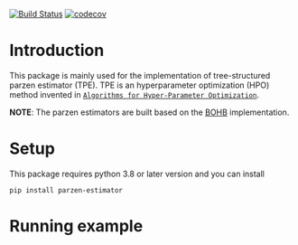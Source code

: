 [![Build Status](https://github.com/nabenabe0928/parzen_estimator/workflows/Functionality%20test/badge.svg?branch=main)](https://github.com/nabenabe0928/parzen_estimator)
[![codecov](https://codecov.io/gh/nabenabe0928/parzen_estimator/branch/main/graph/badge.svg?token=64WK4ZWGA2)](https://codecov.io/gh/nabenabe0928/parzen_estimator)

# Introduction
This package is mainly used for the implementation of tree-structured parzen estimator (TPE).
TPE is an hyperparameter optimization (HPO) method invented in [`Algorithms for Hyper-Parameter Optimization`](https://papers.nips.cc/paper/2011/file/86e8f7ab32cfd12577bc2619bc635690-Paper.pdf).

**NOTE**: The parzen estimators are built based on the [BOHB](http://proceedings.mlr.press/v80/falkner18a/falkner18a.pdf) implementation.

# Setup
This package requires python 3.8 or later version and you can install 
```
pip install parzen-estimator
```

# Running example

```python

```
